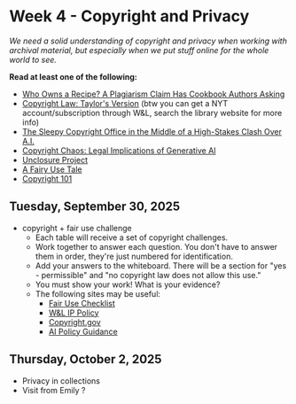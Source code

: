 # Week 4 - Copyright and Privacy

*We need a solid understanding of copyright and privacy when working with archival material, but especially when we put stuff online for the whole world to see.*

**Read at least one of the following:**

* [Who Owns a Recipe? A Plagiarism Claim Has Cookbook Authors Asking](https://www.nytimes.com/2021/11/29/dining/recipe-theft-cookbook-plagiarism.html?smid=url-share)
* [Copyright Law: Taylor's Version](https://wjlta.com/2023/03/07/copyright-law-taylors-version/) (btw you can get a NYT account/subscription through W&L, search the library website for more info)
* [The Sleepy Copyright Office in the Middle of a High-Stakes Clash Over A.I.](https://www.nytimes.com/2024/01/25/technology/ai-copyright-office-law.html)
* [Copyright Chaos: Legal Implications of Generative AI](https://www.bloomberglaw.com/external/document/XDDQ1PNK000000/copyrights-professional-perspective-copyright-chaos-legal-implic)
* [Unclosure Project](https://unclosure.scholarslab.org/About/)
* [A Fairy Use Tale](https://youtu.be/CJn_jC4FNDo)
* [Copyright 101](https://guides.library.cornell.edu/copyright/copyright-101)



## Tuesday, September 30, 2025

* copyright + fair use challenge 
    * Each table will receive a set of copyright challenges. 
    * Work together to answer each question. You don't have to answer them in order, they're just numbered for identification.
    * Add your answers to the whiteboard. There will be a section for "yes - permissible" and "no copyright law does not allow this use."
    * You must show your work! What is your evidence? 
    * The following sites may be useful:
        * [Fair Use Checklist](https://guides.library.cornell.edu/ld.php?content_id=63936868)
        * [W&L IP Policy](https://my.wlu.edu/general-counsel/code-of-policies/copyright-and-other-intellectual-property-issues/intellectual-property)
        * [Copyright.gov](https://www.copyright.gov/title17/)
        * [AI Policy Guidance](https://www.copyright.gov/ai/ai_policy_guidance.pdf)


## Thursday, October 2, 2025

* Privacy in collections 
* Visit from Emily ? 


